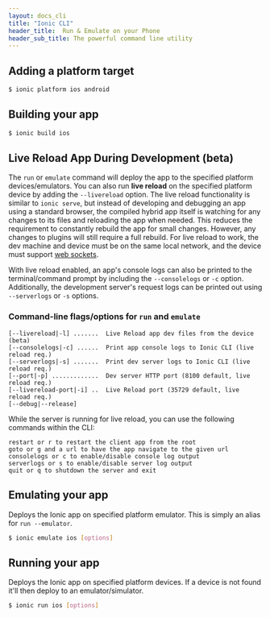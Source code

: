 ```yaml
---
layout: docs_cli
title: "Ionic CLI"
header_title:  Run & Emulate on your Phone
header_sub_title: The powerful command line utility
---
```


## Adding a platform target

```bash
$ ionic platform ios android
```

## Building your app

```bash
$ ionic build ios
```

## Live Reload App During Development (beta)

The `run` or `emulate` command will deploy the app to the specified platform devices/emulators. You can also run __live reload__ on the specified platform device by adding the `--livereload` option. The live reload functionality is similar to `ionic serve`, but instead of developing and debugging an app using a standard browser, the compiled hybrid app itself is watching for any changes to its files and reloading the app when needed. This reduces the requirement to constantly rebuild the app for small changes. However, any changes to plugins will still require a full rebuild. For live reload to work, the dev machine and device must be on the same local network, and the device must support [web sockets](http://caniuse.com/websockets).

With live reload enabled, an app's console logs can also be printed to the terminal/command prompt by including the `--consolelogs` or `-c` option. Additionally, the development server's request logs can be printed out using `--serverlogs` or `-s` options.

### Command-line flags/options for `run` and `emulate`

```
[--livereload|-l] .......  Live Reload app dev files from the device (beta)
[--consolelogs|-c] ......  Print app console logs to Ionic CLI (live reload req.)
[--serverlogs|-s] .......  Print dev server logs to Ionic CLI (live reload req.)
[--port|-p] .............  Dev server HTTP port (8100 default, live reload req.)
[--livereload-port|-i] ..  Live Reload port (35729 default, live reload req.)
[--debug|--release]
```

While the server is running for live reload, you can use the following commands within the CLI:

```
restart or r to restart the client app from the root
goto or g and a url to have the app navigate to the given url
consolelogs or c to enable/disable console log output
serverlogs or s to enable/disable server log output
quit or q to shutdown the server and exit
```

## Emulating your app

Deploys the Ionic app on specified platform emulator. This is simply an alias for `run --emulator`.

```bash
$ ionic emulate ios [options]
```


## Running your app

Deploys the Ionic app on specified platform devices. If a device is not found it'll then deploy to an emulator/simulator.

```bash
$ ionic run ios [options]
```